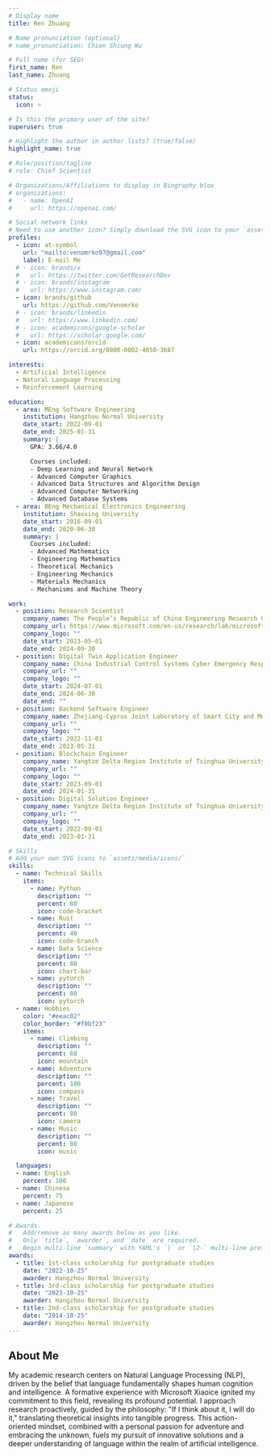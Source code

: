 ```yaml
---
# Display name
title: Ren Zhuang

# Name pronunciation (optional)
# name_pronunciation: Chien Shiung Wu

# Full name (for SEO)
first_name: Ren
last_name: Zhuang

# Status emoji
status:
  icon: ⭐

# Is this the primary user of the site?
superuser: true

# Highlight the author in author lists? (true/false)
highlight_name: true

# Role/position/tagline
# role: Chief Scientist

# Organizations/Affiliations to display in Biography blox
# organizations:
#   - name: OpenAI
#     url: https://openai.com/

# Social network links
# Need to use another icon? Simply download the SVG icon to your `assets/media/icons/` folder.
profiles:
  - icon: at-symbol
    url: "mailto:venomrko97@gmail.com"
    label: E-mail Me
  # - icon: brands/x
  #   url: https://twitter.com/GetResearchDev
  # - icon: brands/instagram
  #   url: https://www.instagram.com/
  - icon: brands/github
    url: https://github.com/Venomrko
  # - icon: brands/linkedin
  #   url: https://www.linkedin.com/
  # - icon: academicons/google-scholar
  #   url: https://scholar.google.com/
  - icon: academicons/orcid
    url: https://orcid.org/0000-0002-4050-3687

interests:
  - Artificial Intelligence
  - Natural Language Processing
  - Reinforcement Learning

education:
  - area: MEng Software Engineering
    institution: Hangzhou Normal University
    date_start: 2022-09-01
    date_end: 2025-01-31
    summary: |
      GPA: 3.66/4.0

      Courses included:
      - Deep Learning and Neural Network
      - Advanced Computer Graphics
      - Advanced Data Structures and Algorithm Design
      - Advanced Computer Networking
      - Advanced Database Systems
  - area: BEng Mechanical Electronics Engineering
    institution: Shaoxing University
    date_start: 2016-09-01
    date_end: 2020-06-30
    summary: |
      Courses included:
      - Advanced Mathematics
      - Engineering Mathematics
      - Theoretical Mechanics
      - Engineering Mechanics
      - Materials Mechanics
      - Mechanisms and Machine Theory

work:
  - position: Research Scientist
    company_name: The People’s Republic of China Engineering Research Center for Mobile Health Management System
    company_url: https://www.microsoft.com/en-us/research/lab/microsoft-research-asia/
    company_logo: ""
    date_start: 2023-05-01
    date_end: 2024-09-30
  - position: Digital Twin Application Engineer
    company_name: China Industrial Control Systems Cyber Emergency Response Team, CIC
    company_url: ""
    company_logo: ""
    date_start: 2024-07-01
    date_end: 2024-06-30
    date_end: ""
  - position: Backend Software Engineer
    company_name: Zhejiang-Cyprus Joint Laboratory of Smart City and Mobile Health
    company_url: ""
    company_logo: ""
    date_start: 2022-11-01
    date_end: 2023-05-31
  - position: Blockchain Engineer
    company_name: Yangtze Delta Region Institute of Tsinghua University
    company_url: ""
    company_logo: ""
    date_start: 2023-09-01
    date_end: 2024-01-31
  - position: Digital Solution Engineer
    company_name: Yangtze Delta Region Institute of Tsinghua University
    company_url: ""
    company_logo: ""
    date_start: 2022-09-01
    date_end: 2023-01-31

# Skills
# Add your own SVG icons to `assets/media/icons/`
skills:
  - name: Technical Skills
    items:
      - name: Python
        description: ""
        percent: 80
        icon: code-bracket
      - name: Rust
        description: ""
        percent: 40
        icon: code-branch
      - name: Data Science
        description: ""
        percent: 80
        icon: chart-bar
      - name: pytorch
        description: ""
        percent: 80
        icon: pytorch
  - name: Hobbies
    color: "#eeac02"
    color_border: "#f0bf23"
    items:
      - name: Climbing
        description: ""
        percent: 60
        icon: mountain
      - name: Adventure
        description: ""
        percent: 100
        icon: compass
      - name: Travel
        description: ""
        percent: 80
        icon: camera
      - name: Music
        description: ""
        percent: 80
        icon: music

  languages:
  - name: English
    percent: 100
  - name: Chinese
    percent: 75
  - name: Japanese
    percent: 25

# Awards.
#   Add/remove as many awards below as you like.
#   Only `title`, `awarder`, and `date` are required.
#   Begin multi-line `summary` with YAML's `|` or `|2-` multi-line prefix and indent 2 spaces below.
awards:
  - title: 1st-class scholarship for postgraduate studies
    date: "2022-10-25"
    awarder: Hangzhou Normal University
  - title: 3rd-class scholarship for postgraduate studies
    date: "2023-10-25"
    awarder: Hangzhou Normal University
  - title: 2nd-class scholarship for postgraduate studies
    date: "2014-10-25"
    awarder: Hangzhou Normal University
---
```


## About Me

My academic research centers on Natural Language Processing (NLP), driven by the belief that language fundamentally shapes human cognition and intelligence. A formative experience with Microsoft Xiaoice ignited my commitment to this field, revealing its profound potential. I approach research proactively, guided by the philosophy: "If I think about it, I will do it," translating theoretical insights into tangible progress. This action-oriented mindset, combined with a personal passion for adventure and embracing the unknown, fuels my pursuit of innovative solutions and a deeper understanding of language within the realm of artificial intelligence.
